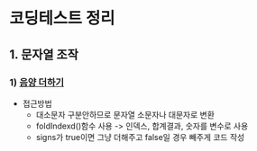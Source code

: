# 코딩테스트 정리
## 1. 문자열 조작
### 1) [음양 더하기](../code/Array/NegativeAndPostiveNumbers.kt)
- 접근방법
    - 대소문자 구분안하므로 문자열 소문자나 대문자로 변환
    - foldIndexd()함수 사용 -> 인덱스, 합계결과, 숫자를 변수로 사용
    - signs가 true이면 그냥 더해주고 false일 경우 빼주게 코드 작성
    
